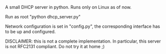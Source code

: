 A small DHCP server in python. Runs only on Linux as of now.

Run as root "python dhcp_server.py"

Network configuration is set in "config.py", the corresponding interface has to be up and configured.

DISCLAIMER: this is not a complete implementation. In particular, this server is not RFC2131 compliant. Do not try it at home ;)
